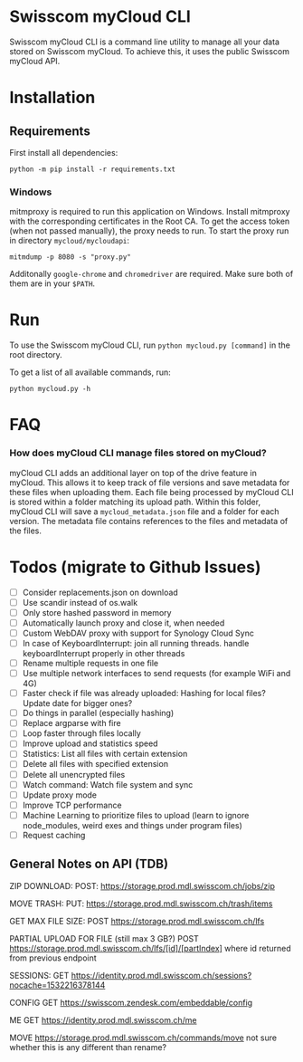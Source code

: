 # Swisscom myCloud CLI

Swisscom myCloud CLI is a command line utility to manage all your data stored on Swisscom myCloud. To achieve this, it uses the public Swisscom myCloud API.

# Installation

## Requirements
First install all dependencies:

`python -m pip install -r requirements.txt`

### Windows
mitmproxy is required to run this application on Windows. Install mitmproxy with the corresponding certificates in the Root CA.
To get the access token (when not passed manually), the proxy needs to run. To start the proxy run in directory `mycloud/mycloudapi`:

`mitmdump -p 8080 -s "proxy.py"`

Additonally `google-chrome` and `chromedriver` are required. Make sure both of them are in your `$PATH`.

# Run
To use the Swisscom myCloud CLI, run `python mycloud.py [command]` in the root directory.

To get a list of all available commands, run:

`python mycloud.py -h`

# FAQ
### How does myCloud CLI manage files stored on myCloud?
myCloud CLI adds an additional layer on top of the drive feature in myCloud. This allows it to keep track of file versions and save metadata for these files when uploading them.
Each file being processed by myCloud CLI is stored within a folder matching its upload path. Within this folder, myCloud CLI will save a `mycloud_metadata.json` file and a folder for each version. The metadata file contains references to the files and metadata of the files.




# Todos (migrate to Github Issues)
- [ ] Consider replacements.json on download
- [ ] Use scandir instead of os.walk
- [ ] Only store hashed password in memory
- [ ] Automatically launch proxy and close it, when needed
- [ ] Custom WebDAV proxy with support for Synology Cloud Sync
- [ ] In case of KeyboardInterrupt: join all running threads. handle keyboardInterrupt properly in other threads
- [ ] Rename multiple requests in one file
- [ ] Use multiple network interfaces to send requests (for example WiFi and 4G)
- [ ] Faster check if file was already uploaded: Hashing for local files? Update date for bigger ones?
- [ ] Do things in parallel (especially hashing)
- [ ] Replace argparse with fire
- [ ] Loop faster through files locally
- [ ] Improve upload and statistics speed
- [ ] Statistics: List all files with certain extension
- [ ] Delete all files with specified extension
- [ ] Delete all unencrypted files
- [ ] Watch command: Watch file system and sync
- [ ] Update proxy mode
- [ ] Improve TCP performance
- [ ] Machine Learning to prioritize files to upload (learn to ignore node_modules, weird exes and things under program files)
- [ ] Request caching

## General Notes on API (TDB)

ZIP DOWNLOAD:
POST: https://storage.prod.mdl.swisscom.ch/jobs/zip

MOVE TRASH:
PUT: https://storage.prod.mdl.swisscom.ch/trash/items

GET MAX FILE SIZE:
POST https://storage.prod.mdl.swisscom.ch/lfs

PARTIAL UPLOAD FOR FILE (still max 3 GB?)
POST https://storage.prod.mdl.swisscom.ch/lfs/[id]/[partIndex]
where id returned from previous endpoint

SESSIONS:
GET https://identity.prod.mdl.swisscom.ch/sessions?nocache=1532216378144

CONFIG
GET https://swisscom.zendesk.com/embeddable/config

ME
GET https://identity.prod.mdl.swisscom.ch/me

MOVE
https://storage.prod.mdl.swisscom.ch/commands/move
not sure whether this is any different than rename?
